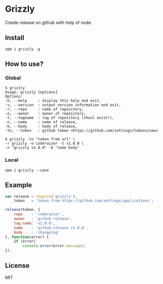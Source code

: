 # Grizzly

Create release on github with help of node.

## Install

```
npm i grizzly -g
```
## How to use?

### Global

```
$ grizzly
Usage: grizzly [options]
Options:
-h, --help     : display this help and exit,
-v, --version  : output version information and exit,
-r, --repo     : name of repository,
-o, --owner    : owner of repository,
-t, --tagname  : tag of repository (shoul exist!),
-n, --name     : name of release,
-b, --body     : body of release,
-tn, --token   : github token <https://github.com/settings/tokens/new>

$ grizzly -tn "token from url" \
-r grizzly -o coderaiser -t v1.0.0 \
-n "grizzly v1.0.0" -b "some body"
```

### Local

```
npm i grizzly --save
```

## Example

```js
var release = require('grizzly'),
    token   = 'token from https://github.com/settings/applications';

release(token, {
    repo    : 'coderaiser',
    owner   : 'github-release',
    tag_name: 'v1.0.0',
    name    : 'github-release v1.0.0',
    body    : 'changelog'
}, function(error) {
    if (error)
        console.error(error.message);
});
```

## License

MIT

